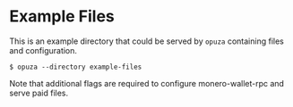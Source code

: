 # Example Files

This is an example directory that could be served by `opuza` containing files and configuration.

```console
$ opuza --directory example-files
```

Note that additional flags are required to configure monero-wallet-rpc and serve paid files.
